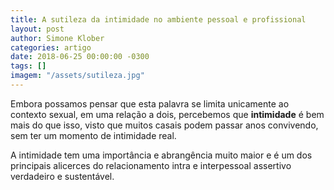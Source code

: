 ```yaml
---
title: A sutileza da intimidade no ambiente pessoal e profissional
layout: post
author: Simone Klober
categories: artigo
date: 2018-06-25 00:00:00 -0300
tags: []
imagem: "/assets/sutileza.jpg"
---
```

Embora possamos pensar que esta palavra se limita unicamente ao contexto sexual, em uma relação a dois, percebemos que **intimidade** é bem mais do que isso, visto que muitos casais podem passar anos convivendo, sem ter um momento de intimidade real.

A intimidade tem uma importância e abrangência muito maior e é um dos principais alicerces do relacionamento intra e interpessoal assertivo verdadeiro e sustentável.